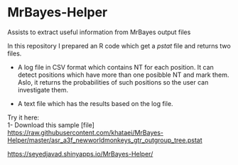 # MrBayes-Helper
Assists to extract useful information from MrBayes output files  
  
In this repository I prepared an R code which get a *pstat* file and returns two files.

- A log file in CSV format which contains NT for each position. It can detect positions which have more than one posibble NT and mark them. Aslo, it returns the probabilities of such positions so the user can investigate them.

- A text file which has the results based on the log file.


Try it here:  
1- Download this sample [file] <https://raw.githubusercontent.com/khataei/MrBayes-Helper/master/asr_a3f_newworldmonkeys_gtr_outgroup_tree.pstat>


https://seyedjavad.shinyapps.io/MrBayes-Helper/

